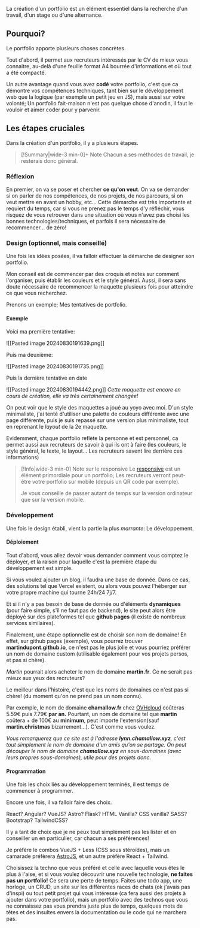 La création d'un portfolio est un élément essentiel dans la recherche d'un travail, d'un stage ou d'une alternance.

## Pourquoi?

Le portfolio apporte plusieurs choses concrètes.

Tout d'abord, il permet aux recruteurs intéressés par le CV de mieux vous connaitre, au-delà d'une feuille format A4 bourrée d'informations et où tout a été compacté.

Un autre avantage quand vous avez **codé** votre portfolio, c'est que ca démontre vos compétences techniques, tant bien sur le développement web que la logique (par exemple un petit jeu en JS), mais aussi sur votre volonté;
Un portfolio fait-maison n'est pas quelque chose d'anodin, il faut le vouloir et aimer coder pour y parvenir.

## Les étapes cruciales

Dans la création d'un portfolio, il y a plusieurs étapes.

> [!Summary|wide-3 min-0]+ Note
> Chacun a ses méthodes de travail, je resterais donc général.

### Réflexion

En premier, on va se poser et chercher **ce qu'on veut**.
On va se demander si on parler de nos compétences, de nos projets, de nos parcours, si on veut mettre en avant un hobby, etc... Cette démarche est très importante et requiert du temps, car si vous ne prenez pas le temps d'y réfléchir, vous risquez de vous retrouver dans une situation où vous n'avez pas choisi les bonnes technologies/techniques, et parfois il sera nécessaire de recommencer... de zéro!

### Design (optionnel, mais conseillé)

Une fois les idées posées, il va falloir effectuer la démarche de designer son portfolio.

Mon conseil est de commencer par des croquis et notes sur comment l'organiser, puis établir les couleurs et le style général.
Aussi, il sera sans doute nécessaire de recommencer la maquette plusieurs fois pour atteindre ce que vous recherchez.

Prenons un exemple; Mes tentatives de portfolio.
#### Exemple

Voici ma première tentative:

![[Pasted image 20240830191639.png]]

Puis ma deuxième:

![[Pasted image 20240830191735.png]]

Puis la dernière tentative en date

![[Pasted image 20240830194442.png]]
*Cette maquette est encore en cours de création, elle va très certainement changée!*

On peut voir que le style des maquettes a joué au yoyo avec moi. D'un style minimaliste, j'ai tenté d'utiliser une palette de couleurs différente avec une page différente, puis je suis repassé sur une version plus minimaliste, tout en reprenant le *layout* de la 2e maquette.

Evidemment, chaque portfolio reflète la personne et est personnel, ca permet aussi aux recruteurs de savoir à qui ils ont à faire (les couleurs, le style général, le texte, le layout... Les recruteurs savent lire derrière ces informations)

> [!Info|wide-3 min-0] Note sur le responsive
> Le [responsive](https://developer.mozilla.org/fr/docs/Learn/CSS/CSS_layout/Responsive_Design) est un élément primordiale pour un portfolio; Les recruteurs verront peut-être votre portfolio sur mobile (depuis un QR code par exemple).
>  
> Je vous conseille de passer autant de temps sur la version ordinateur que sur la version mobile.

### Développement

Une fois le design établi, vient la partie la plus *marrante*: Le développement.

#### Déploiement

Tout d'abord, vous allez devoir vous demander comment vous comptez le déployer, et la raison pour laquelle c'est la première étape du développement est simple.

Si vous voulez ajouter un blog, il faudra une base de donnée.
Dans ce cas, des solutions tel que Vercel existent, ou alors vous pouvez l'héberger sur votre propre machine qui tourne 24h/24 7j/7.

Et si il n'y a pas besoin de base de donnée ou d'éléments **dynamiques** (pour faire simple, s'il ne faut pas de backend), le site peut alors être déployé sur des plateformes tel que **github pages** (il existe de nombreux services similaires).

Finalement, une étape optionnelle est de choisir son nom de domaine!
En effet, sur github pages (exemple), vous pourrez trouver **martindupont.github.io**, ce n'est pas le plus jolie et vous pourriez préférer un nom de domaine custom (utilisable également pour vos projets persos, et pas si chère).

*Martin* pourrait alors acheter le nom de domaine **martin.fr**. Ce ne serait pas mieux aux yeux des recruteurs?

Le meilleur dans l'histoire, c'est que les noms de domaines ce n'est pas si chère! (du moment qu'on ne prend pas un nom connu).

Par exemple, le nom de domaine **chamallow.fr** chez [OVHcloud](https://www.ovh.com/fr/order/webcloud/?#/webCloud/domain/select?selection=~()) coûteras 5.59€ puis 7.79€ **par an.**
Pourtant, un nom de domaine tel que **martin** coûtera + de 100€ au **minimum**, peut importe l'extension(sauf **martin.christmas** bizarrement...). C'est comme vous voulez.

*Vous remarquerez que ce site est à l'adresse **lynn.chamallow.xyz**, c'est tout simplement le nom de domaine d'un amis qu'on se partage. On peut découper le nom de domaine **chamallow.xyz** en sous-domaines (avec leurs propres sous-domaines), utile pour des projets donc.*

#### Programmation

Une fois les choix liés au développement terminés, il est temps de commencer à programmer.

Encore une fois, il va falloir faire des choix.

React? Angular? VueJS? Astro? Flask? HTML Vanilla? 
CSS vanilla? SASS? Bootstrap? TailwindCSS? 

Il y a tant de choix que je ne peux tout simplement pas les lister et en conseiller un en particulier, car chacun a ses préférences!

Je préfère le combos VueJS + Less (CSS sous stéroïdes), mais un camarade préfèrera [AstroJS](https://astro.build/), et un autre préfère React + Tailwind.

Choisissez la techno que vous préféré et celle avec laquelle vous êtes le plus à l'aise, et si vous voulez découvrir une nouvelle technologie, **ne faites pas un portfolio!**
Ce sera une perte de temps. Faites une todo app, une horloge, un CRUD, un site sur les différentes races de chats (ok j'avais pas d'inspi) ou tout petit projet qui vous intéresse (ca fera aussi des projets à ajouter dans votre portfolio), mais un portfolio avec des technos que vous ne connaissez pas vous prendra juste plus de temps, quelques mots de têtes et des insultes envers la documentation ou le code qui ne marchera pas.